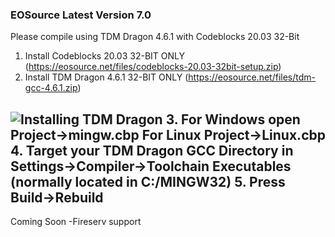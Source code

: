 ### EOSource Latest Version 7.0

Please compile using TDM Dragon 4.6.1 with Codeblocks 20.03 32-Bit

1. Install Codeblocks 20.03 32-BIT ONLY
(https://eosource.net/files/codeblocks-20.03-32bit-setup.zip)
2. Install TDM Dragon 4.6.1 32-BIT ONLY
(https://eosource.net/files/tdm-gcc-4.6.1.zip)

![Installing TDM Dragon](https://eosource.net/files/tdm-setup.png)
3. For Windows open Project->mingw.cbp For Linux Project->Linux.cbp
4. Target your TDM Dragon GCC Directory in Settings->Compiler->Toolchain Executables (normally located in C:/MINGW32)
5. Press Build->Rebuild
---
Coming Soon
-Fireserv support
